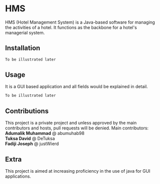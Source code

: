 # HMS
HMS (Hotel Management System) is a Java-based software for managing the activities of a hotel. It functions as the backbone for a hotel's managerial system.

## Installation

```bash
To be illustrated later
```

## Usage
It is a GUI based application and all fields would be explained in detail.

```bash
To be illustrated later
```

## Contributions
This project is a private project and unless approved by the main contributors and hosts, pull requests will be denied.
Main contributors:
**Adumalik Muhammad** @ abumuhab98  
**Tuksa David** @ DeTuksa  
**Fadiji Joseph** @  justWierd

## Extra
This project is aimed at increasing proficiency in the use of java for GUI applications.
